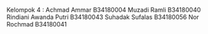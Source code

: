Kelompok 4 :
Achmad Ammar      	  B34180004
Muzadi Ramli  	      B34180040
Rindiani Awanda Putri B34180043
Suhadak Sufalas       B34180056
Nor Rochmad  		      B34180041
